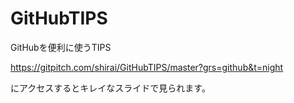 # GitHubTIPS
GitHubを便利に使うTIPS

https://gitpitch.com/shirai/GitHubTIPS/master?grs=github&t=night

にアクセスするとキレイなスライドで見られます。
